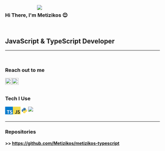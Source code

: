 <img src="https://media4.giphy.com/media/USV0ym3bVWQJJmNu3N/giphy.gif?cid=ecf05e478fs55kv2q0tmhazd8i0mf0qnn651hnfsk2ercvr1&rid=giphy.gif&ct=g" align="right" width='400'>

### Hi There, I'm Metizikos :blush:
<br/>

## JavaScript & TypeScript  Developer

_________________________________________________________________________________________________________________________________________________________
<br/>

### Reach out to me

[<img align='left' height="22" width="22" src="https://simpleicons.org/icons/youtube.svg" />][youtube] 
[<img align='left' height="22" width="22" src="https://simpleicons.org/icons/twitter.svg" />][twitter]

<br/>
<br/>

### Tech I Use
<img align='left' src="https://raw.githubusercontent.com/github/explore/80688e429a7d4ef2fca1e82350fe8e3517d3494d/topics/typescript/typescript.png" width='25'> 
<img align='left' src="https://raw.githubusercontent.com/github/explore/80688e429a7d4ef2fca1e82350fe8e3517d3494d/topics/javascript/javascript.png" width='25'> 
<img align='left' src="https://raw.githubusercontent.com/github/explore/80688e429a7d4ef2fca1e82350fe8e3517d3494d/topics/python/python.png" width='25'> 
<img align='left' src="https://imgs.search.brave.com/6_lAhxMARqH24RoJ_S3xnxv2hXPcJ_tEX5rLSHbzeew/rs:fit:474:225:1/g:ce/aHR0cHM6Ly90c2U0/Lm1tLmJpbmcubmV0/L3RoP2lkPU9JUC5h/QUNueWRDUW92a3Y4/Q1dJRmUySmJBSGFI/YSZwaWQ9QXBp" width='25'>   
 
<br/>
<br/>

__________________________________________________

 ### Repositories
 #### >>  https://github.com/Metizikos/metizikos-typescript




[youtube]: https://www.youtube.com/channel/UClvSwigQ-osFAZs9mF_9g8g
[twitter]: https://twitter.com/metizikoss
